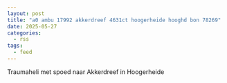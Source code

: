 ```yaml
---
layout: post
title: "a0 ambu 17992 akkerdreef 4631ct hoogerheide hooghd bon 78269"
date: 2025-05-27
categories: 
  - rss
tags: 
  - feed
---
```


Traumaheli met spoed naar Akkerdreef in Hoogerheide
